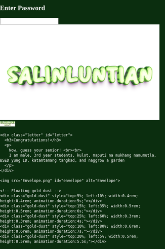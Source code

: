 <!DOCTYPE html>
<html lang="en">
<head>
<meta charset="UTF-8">
<meta name="viewport" content="width=device-width, initial-scale=1.0">
<title>SALINLUNTIAN: SCAVENGER HUNT</title>
<style>
  /* General body setup */
  body, html {
    margin: 0;
    padding: 0;
    height: 100%;
    overflow: hidden;
    font-family: 'Georgia', serif;
    background: #0b2e0f;
    color: white;
  }

  /* Canvas for sparks */
  canvas {
    position: fixed;
    top: 0;
    left: 0;
    z-index: 0;
    width: 100%;
    height: 100%;
    background: #123 url("GreenBG.png") no-repeat center center/cover;
    filter: brightness(0.8);
  }

.watermark {
  position: fixed;
  bottom: 1vh;
  right: 1vw;
  display: flex;
  align-items: center;
  gap: 0.1rem;
  z-index: 3;
  pointer-events: none;
}

.watermark img {
  opacity: 0.4;
  display: block;
  height: auto;
}

.wm-salinluntian { max-height: 4rem; }
.wm-scavengerhunt { max-height: 1rem; }

  /* Login container */
  /* Login container */
.login-container {
  position: absolute;
  top: 50%;
  left: 50%;
  transform: translate(-50%, -50%);
  z-index: 2;
  text-align: center;

  /* REMOVE the box look */
  background: none;      /* no background */
  padding: 0;            /* no padding */
  border: none;          /* no border */
  box-shadow: none;      /* no shadow */

  max-width: 90vw;
  width: 350px;
}


  @import url('https://fonts.googleapis.com/css2?family=Baloo+2:wght@700&display=swap');

.login-container h2 {
  margin-bottom: 2vh;
  font-size: 2.8rem;
  font-family: 'Baloo 2', cursive;
  text-transform: uppercase;
  letter-spacing: 0.06em;

  /* White polished core */
  color: white;

  /* Emerald glowing 3D edges */
  text-shadow: 
    0 2px 2px rgba(0,0,0,0.6),
    0 0 8px #00ffcc,
    0 0 16px #00cc88,
    0 0 28px #009966;

  position: relative;
  display: inline-block;

  /* Shine animation (bright → dim → bright) */
  animation: shinePulse 3s infinite;
}

@keyframes shinePulse {
  0% {
    text-shadow:
      0 2px 2px rgba(0,0,0,0.6),
      0 0 10px #00ffcc,
      0 0 20px #00cc88,
      0 0 35px #009966;
    color: #ffffff;
  }
  50% {
    text-shadow:
      0 2px 2px rgba(0,0,0,0.6),
      0 0 5px #00cc88,
      0 0 10px #009966,
      0 0 18px #007744;
    color: #f2f2f2;
  }
  100% {
    text-shadow:
      0 2px 2px rgba(0,0,0,0.6),
      0 0 10px #00ffcc,
      0 0 20px #00cc88,
      0 0 35px #009966;
    color: #ffffff;
  }
}

/* Spark particles */
.spark {
  position: absolute;
  width: 6px;
  height: 6px;
  background: radial-gradient(circle, #ccffcc 40%, #00ff99 100%);
  border-radius: 50%;
  animation: fly 4s linear infinite;
  opacity: 0.8;
}

/* Different spark starting positions */
.spark1 { top: -20px; left: -10px; animation-delay: 0s; }
.spark2 { top: -30px; left: 40%; animation-delay: 1s; }
.spark3 { top: -25px; left: 80%; animation-delay: 2s; }
.spark4 { top: -15px; left: 60%; animation-delay: 3s; }

@keyframes fly {
  0%   { transform: translateY(0) scale(0.5); opacity: 0; }
  20%  { opacity: 1; }
  70%  { transform: translateY(140%) scale(1); opacity: 1; }
  100% { transform: translateY(160%) scale(0.3); opacity: 0; }
}


  .login-container input {
    display: block;
    margin: 0 auto 2vh auto;
    padding: 0.8rem;
    font-size: 1.1rem;
    border-radius: 0.8rem;
    border: 1px solid #ccc;
    text-align: center;
    width: 90%;
    max-width: 220px;
    box-sizing: border-box;
font-family: 'Courier New', monospace;
  font-style: italic;
  }

  
  /* Virtual keyboard */
.keyboard {
  margin-top: 1vh;
  display: flex;
  flex-direction: column;
  align-items: center;
  gap: 0.6vh;  /* vertical spacing between rows */
  width: 100%;
  background: none; /* removes green background */
  box-shadow: none;
  border: none;
}

.keyboard div {
  display: flex;
  justify-content: center;
  gap: 0.5vw; /* horizontal spacing between keys */
  width: 100%;
}

  .keyboard button {
    padding: 0.8rem 1rem;
    border: none;
    border-radius: 0.8rem;
    font-size: 1rem;
    cursor: pointer;
    color: #fff;
    font-weight: bold;
    font-family: 'Georgia', serif;
    background: url("https://www.transparenttextures.com/patterns/wood-pattern.png"), 
                linear-gradient(145deg, #5c3d1e, #3e2a15);
    background-blend-mode: overlay;
    background-size: cover;
    box-shadow: 0 0.3rem 0.4rem rgba(0,0,0,0.6),
                inset -0.2rem -0.2rem 0.4rem rgba(0,0,0,0.4),
                inset 0.2rem 0.2rem 0.4rem rgba(255,255,255,0.1);
    transition: all 0.2s ease;
  }

  .keyboard button:hover {
    background: url("https://www.transparenttextures.com/patterns/wood-pattern.png"), 
                linear-gradient(145deg, #4b6d35, #2f4d25);
    background-size: cover;
    color: #dfffdf;
    box-shadow: 0 0 1rem #4caf50, inset 0 0 0.5rem rgba(0,0,0,0.7);
    transform: translateY(-0.2rem) scale(1.05);
  }

  .keyboard button:active {
    transform: translateY(0.2rem) scale(0.95);
    box-shadow: inset 0 0 0.8rem rgba(0,0,0,0.8);
  }

  .hidden { display: none; }

  /* Envelope container */
  .envelope-container {
    position: absolute;
    top: 50%;
    left: 50%;
    transform: translate(-50%, -50%);
    text-align: center;
    z-index: 2;
    max-width: 90vw;
    width: 400px;
  }

  .envelope-wrapper {
    position: relative;
    display: inline-block;
    animation: shake 3s infinite;
    width: 100%;
  }

  .envelope-wrapper::before {
    content: "";
    position: absolute;
    top: -5%;
    left: -5%;
    right: -5%;
    bottom: -5%;
    background: radial-gradient(circle, rgba(255,223,128,0.8) 0%, transparent 70%);
    animation: shimmer 2s infinite alternate;
    filter: blur(2vw);
    z-index: -1;
    border-radius: 50%;
  }

  .envelope-wrapper img {
    width: 100%;
    max-width: 300px;
    height: auto;
    cursor: pointer;
    animation: envelopeGlow 3s infinite alternate;
  }
@keyframes shakeInput {
  0%, 100% { transform: translateX(0); }
  25% { transform: translateX(-5px); }
  75% { transform: translateX(5px); }
}
input.error {
  animation: shakeInput 0.4s;
  border: 2px solid red;
}

  /* Glow around envelope */
  @keyframes envelopeGlow {
    from { filter: drop-shadow(0 0 5px gold); }
    to { filter: drop-shadow(0 0 15px gold); }
  }

  /* Shaking & shimmer */
  @keyframes shake {
    0%, 100% { transform: rotate(0deg); }
    10% { transform: rotate(-3deg); }
    20% { transform: rotate(3deg); }
    30% { transform: rotate(-2deg); }
    40% { transform: rotate(2deg); }
    50% { transform: rotate(0deg); }
  }

  @keyframes shimmer {
    from { opacity: 0.6; transform: scale(1); }
    to { opacity: 1; transform: scale(1.05); }
  }

  /* Gold dust */
  .gold-dust {
    position: absolute;
    border-radius: 50%;
    background: gold;
    opacity: 0.8;
    animation: floatDust linear infinite;
    pointer-events: none;
    filter: blur(0.1rem);
  }

  @keyframes floatDust {
    0% { transform: translateY(0) scale(1); opacity: 0.8; }
    50% { transform: translateY(-3vh) scale(1.2); opacity: 0.4; }
    100% { transform: translateY(0) scale(1); opacity: 0.8; }
  }

  /* Gold burst effect */
  .gold-burst {
    position: absolute;
    top: 50%;
    left: 50%;
    width: 0;
    height: 0;
    background: radial-gradient(circle, rgba(255,215,0,0.9) 0%, transparent 80%);
    border-radius: 50%;
    transform: translate(-50%, -50%);
    pointer-events: none;
    z-index: -1;
    opacity: 0;
  }

  .gold-burst.active {
    animation: burst 0.8s forwards;
  }

  @keyframes burst {
    0% { width: 0; height: 0; opacity: 1; }
    100% { width: 40vw; height: 40vw; opacity: 0; }
  }

  /* Letter styling */
.letter {
    display: none;
    position: absolute;
    top: -16vh;
    left: 50%;
    transform: translateX(-50%) translateY(0);
    width: 90%;
    max-width: 360px;
    min-width: 200px;
    padding: 4% 5%;
    background: url("paperletter.png") no-repeat center center;
    background-size: 110% 110%;
    font-family: 'Georgia', serif;
    color: #2e2a23;
    font-size: 1rem;
    line-height: 1.5;
    opacity: 0;
    transition: all 1s ease;
    z-index: 5;
    box-sizing: border-box;
}

.letter h3 {
    margin-bottom: 1vh;
    font-size: 1.5rem;
    text-align: center;
    color: #2b1f0e;
    word-wrap: break-word;
}

.letter p {
    margin: 0.5vh 0;
    font-size: 1rem;
    text-align: justify;
    word-wrap: break-word;
}

/* Letter texture overlay */
.letter::before {
    content: "";
    position: absolute;
    top: 5%;
    left: 5%;
    width: 90%;
    height: 90%;
    background: url("https://www.transparenttextures.com/patterns/paper-fibers.png");
    opacity: 0.2;
    pointer-events: none;
    background-size: cover;
}

.letter::after {
    content: "";
    position: absolute;
    top: 0;
    left: 50%;
    width: 0.2rem;
    height: 100%;
    background: rgba(0,0,0,0.15);
    opacity: 0.4;
    pointer-events: none;
}

/* Show letter */
.letter.show {
    display: block;
    opacity: 1;
    transform: translateX(-50%) translateY(-5vh);
}
@media (max-width: 480px) {
  .login-container h2 { font-size: 1.2rem; }
  .keyboard button { font-size: 1rem; padding: 0.9rem; }
  .letter { font-size: 0.75rem; padding: 7%; }
}

/* Responsive adjustments */
@media (max-width: 768px) {
    .letter { font-size: 0.9rem; padding: 5%; top: -10vh; }
    .letter h3 { font-size: 1.2rem; }
}
@media (max-width: 480px) {
    .letter { font-size: 0.8rem; padding: 6%; top: -12vh; }
    .letter h3 { font-size: 1rem; }
}
</style>
</head>
<body>
<canvas id="sparks"></canvas>

<!-- Preload images -->
<link rel="preload" href="Envelope.png" as="image">
<link rel="preload" href="openenve.png" as="image">
<link rel="preload" href="paperletter.png" as="image">

<div class="login-container" id="login">
  <h2>Enter Password
<span class="spark spark1"></span>
    <span class="spark spark2"></span>
    <span class="spark spark3"></span>
    <span class="spark spark4"></span>
</h2>
  <input type="text" id="passwordInput" maxlength="21">
  <div class="keyboard" id="keyboard"></div>
</div>

<div class="watermark">
  <img src="SALINLUNTIAN.png" alt="SALINLUNTIAN" class="wm-salinluntian">
  <img src="scavenger hunt (2).png" alt="Scavenger Hunt" class="wm-scavengerhunt">
</div>
  
<div class="envelope-container hidden" id="envelopeSection">
  <div class="envelope-wrapper">
    <div class="gold-burst" id="goldBurst"></div>

    <div class="letter" id="letter">
      <h3>Congratulations!</h3>
      <p>
        Now, guess your senior! <br><br>
        I am male, 3rd year students, kulot, maputi na mukhang namumutla, BSED yung ID, katamtamang tangkad, and naggrow a garden
      </p>
    </div>

    <img src="Envelope.png" id="envelope" alt="Envelope">

    <!-- Floating gold dust -->
    <div class="gold-dust" style="top:5%; left:10%; width:0.4rem; height:0.4rem; animation-duration:5s;"></div>
    <div class="gold-dust" style="top:15%; left:35%; width:0.5rem; height:0.5rem; animation-duration:6s;"></div>
    <div class="gold-dust" style="top:25%; left:60%; width:0.3rem; height:0.3rem; animation-duration:4s;"></div>
    <div class="gold-dust" style="top:10%; left:80%; width:0.6rem; height:0.6rem; animation-duration:7s;"></div>
    <div class="gold-dust" style="top:20%; left:5%; width:0.5rem; height:0.5rem; animation-duration:5.5s;"></div>
  </div>
</div>

<script>
const correctPassword = "Hydrilla verticillata";
const keyboard = document.getElementById("keyboard");
const passwordInput = document.getElementById("passwordInput");

let isUppercase = true;

// Phone-like layout
const keyLayout = [
  "QWERTYUIOP",
  "ASDFGHJKL",
  "ZXCVBNM"
];

function renderKeyboard() {
  keyboard.innerHTML = ""; // clear old keys
  keyLayout.forEach(row => {
    const rowDiv = document.createElement("div");
    rowDiv.style.display = "flex";
    rowDiv.style.justifyContent = "center";
    row.split("").forEach(letter => {
      const btn = document.createElement("button");
btn.textContent = letter;  // always render uppercase
if (!isUppercase) {
  btn.style.textTransform = "lowercase";
} else {
  btn.style.textTransform = "uppercase";
}      btn.onclick = () => passwordInput.value += btn.textContent;
      rowDiv.appendChild(btn);
    });
    keyboard.appendChild(rowDiv);
  });

  // Control row (Shift, Delete, Enter)
  const controlRow = document.createElement("div");
  controlRow.style.display = "flex";
  controlRow.style.justifyContent = "center";

  const shift = document.createElement("button");
  shift.textContent = "⇧";
  shift.onclick = () => {
    isUppercase = !isUppercase;
    renderKeyboard(); // re-render with new case
  };
  controlRow.appendChild(shift);

  const del = document.createElement("button");
  del.textContent = "⌫";
  del.onclick = () => passwordInput.value = passwordInput.value.slice(0, -1);
  controlRow.appendChild(del);

  const enter = document.createElement("button");
  enter.textContent = "Enter";
  enter.onclick = checkPassword;
  controlRow.appendChild(enter);

  keyboard.appendChild(controlRow);
}

renderKeyboard();

// allow Enter key on real keyboard
passwordInput.addEventListener("keyup", (e) => {
  if (e.key === "Enter") checkPassword();
});


function checkPassword() {
  if (passwordInput.value.toUpperCase() === correctPassword) {
    flashSparks("green");
    speedBoost();
    document.getElementById("login").classList.add("hidden");
    document.getElementById("envelopeSection").classList.remove("hidden");
  } else {
    flashSparks("red");
    speedBoost();
    passwordInput.classList.add("error");
    setTimeout(() => passwordInput.classList.remove("error"), 400);
    passwordInput.value = "";
  }
}


const envelope = document.getElementById("envelope");
const goldBurst = document.getElementById("goldBurst");
const letter = document.getElementById("letter");
let isOpened = false;

envelope.addEventListener("click", () => {
  if (isOpened) return;
  envelope.src = "openenve.png";

  goldBurst.classList.remove("active"); 
  void goldBurst.offsetWidth; 
  goldBurst.classList.add("active");

  letter.classList.add("show");
  flashSparks("green");
  speedBoost();

  isOpened = true;
});

// Sparks animation
const canvas = document.getElementById("sparks");
const ctx = canvas.getContext("2d");
canvas.width = window.innerWidth;
canvas.height = window.innerHeight;

let sparks = [];
const numSparks = 100;

for (let i = 0; i < numSparks; i++) {
  sparks.push({
    x: Math.random() * canvas.width,
    y: Math.random() * canvas.height,
    radius: Math.random() * 2 + 1,
    dx: (Math.random() - 0.5) * 0.6,
    dy: (Math.random() - 0.5) * 0.6,
    color: "yellow",
  });
}

function drawSparks() {
  ctx.clearRect(0, 0, canvas.width, canvas.height);
  sparks.forEach(s => {
    ctx.beginPath();
    ctx.arc(s.x, s.y, s.radius, 0, Math.PI * 2);
    ctx.fillStyle = s.color;
    ctx.shadowColor = s.color;
    ctx.shadowBlur = 15;
    ctx.fill();

    s.x += s.dx;
    s.y += s.dy;

    if (s.x < 0 || s.x > canvas.width) s.dx *= -1;
    if (s.y < 0 || s.y > canvas.height) s.dy *= -1;
  });
  requestAnimationFrame(drawSparks);
}
drawSparks();

function flashSparks(color) {
  sparks.forEach(s => s.color = color);
  setTimeout(() => {
    sparks.forEach(s => s.color = "yellow");
  }, 600);
}

function speedBoost() {
  sparks.forEach(s => { s.dx *= 3; s.dy *= 3; });
  setTimeout(() => {
    sparks.forEach(s => { s.dx /= 3; s.dy /= 3; });
  }, 800);
}

window.onresize = () => {
  canvas.width = window.innerWidth;
  canvas.height = window.innerHeight;
};
</script>
</body>
</html>


